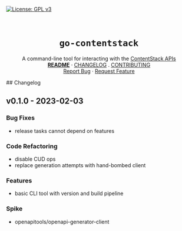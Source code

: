 <!-- PROJECT SHIELDS -->
<!--
*** https://www.markdownguide.org/basic-syntax/#reference-style-links
-->
[![License: GPL v3][license-shield]][license-url]
<!-- [![Issues][issues-shield]][issues-url] -->
<!-- [![Forks][forks-shield]][forks-url] -->
<!-- ![GitHub Contributors][contributors-shield] -->
<!-- ![GitHub Contributors Image][contributors-image-url] -->

<!-- PROJECT LOGO -->
<br />
<!-- vale Google.Headings = NO -->
<h1 align="center"><code>go-contentstack</code></h1>
<!-- vale Google.Headings = YES -->

<p align="center">
  A command-line tool for interacting with the <a href="https://www.contentstack.com/docs/developers/">ContentStack APIs</a>
  <br />
  <a href="./README.md"><strong>README</strong></a>
  ·
  <a href="./CHANGELOG.md">CHANGELOG</a>
  .
  <a href="./CONTRIBUTING.md">CONTRIBUTING</a>
  <br />
  <!-- <a href="https://github.com/davidalpert/go-contentstack">View Demo</a>
  · -->
  <a href="https://github.com/davidalpert/go-contentstack/issues">Report Bug</a>
  ·
  <a href="https://github.com/davidalpert/go-contentstack/issues">Request Feature</a>
</p>
## Changelog


<a name="v0.1.0"></a>
## v0.1.0 - 2023-02-03
### Bug Fixes
- release tasks cannot depend on features

### Code Refactoring
- disable CUD ops
- replace generation attempts with hand-bombed client

### Features
- basic CLI tool with version and build pipeline

### Spike
- openapitools/openapi-generator-client


[Unreleased]: https://github.com/davidalpert/go-contentstack/compare/v0.1.0...HEAD
[license-shield]: https://img.shields.io/badge/License-GPLv3-blue.svg
[license-url]: https://www.gnu.org/licenses/gpl-3.0